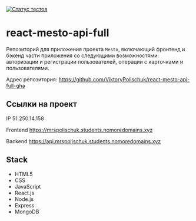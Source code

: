 [![Статус тестов](../../actions/workflows/tests.yml/badge.svg)](../../actions/workflows/tests.yml)

# react-mesto-api-full

Репозиторий для приложения проекта `Mesto`, включающий фронтенд и бэкенд части приложения со следующими возможностями: авторизации и регистрации пользователей, операции с карточками и пользователями. 
  

Адрес репозитория: https://github.com/ViktoryPolischuk/react-mesto-api-full-gha

## Ссылки на проект

IP 51.250.14.158

Frontend https://mrspolischuk.students.nomoredomains.xyz

Backend https://api.mrspolischuk.students.nomoredomains.xyz

## Stack
* HTML5
* CSS
* JavaScript
* React.js
* Node.js
* Express
* MongoDB
